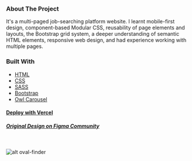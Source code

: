### About The Project

It's a multi-paged job-searching platform website.
I learnt mobile-first design, component-based Modular CSS, reusability of page elements and layouts, the Bootstrap grid system, a deeper understanding of semantic HTML elements, responsive web design, and had experience working with multiple pages.

### Built With
* [HTML](https://html.spec.whatwg.org/)  
* [CSS](https://developer.mozilla.org/en-US/docs/Web/CSS)  
* [SASS](https://sass-lang.com/)  
* [Bootstrap](https://getbootstrap.com/)  
* [Owl Carousel](https://owlcarousel2.github.io/OwlCarousel2/)
#### [Deploy with Vercel](https://oval-finder.vercel.app/homepage.html)
##### [Original Design on Figma Community](https://www.figma.com/file/0ugxQtFsqDEVbsF6OMeO7F/Oval---Job-Finder-Website-Design?node-id=724%3A0&viewport=231%2C204%2C0.015625)
<br />

![alt oval-finder](https://s3.gifyu.com/images/ovalbc18137e6033c966.gif)




